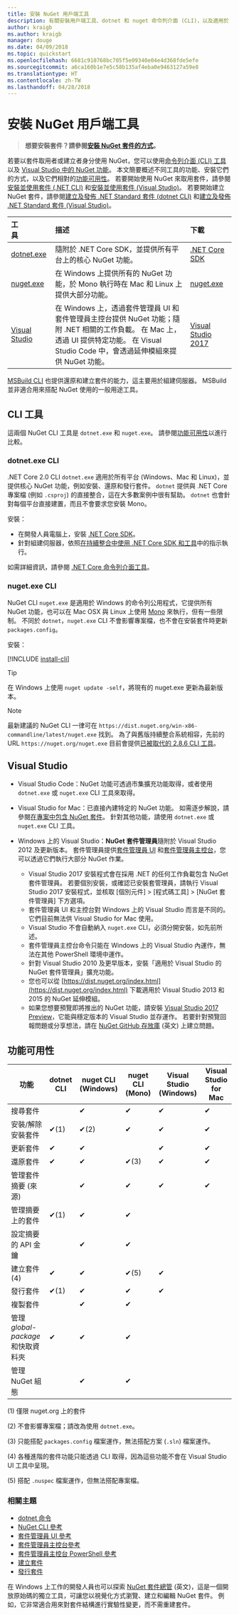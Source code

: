 ```yaml
---
title: 安裝 NuGet 用戶端工具
description: 有關安裝用戶端工具、dotnet 和 nuget 命令列介面 (CLI)，以及適用於 Visual Studio 的套件管理員的指導方針。
author: kraigb
ms.author: kraigb
manager: douge
ms.date: 04/09/2018
ms.topic: quickstart
ms.openlocfilehash: 6681c910768bc705f5e09340e04e4d368fde5efe
ms.sourcegitcommit: a6ca160b1e7e5c58b135af4eba0e9463127a59e8
ms.translationtype: HT
ms.contentlocale: zh-TW
ms.lasthandoff: 04/28/2018
---
```

# <a name="installing-nuget-client-tools"></a>安裝 NuGet 用戶端工具

> **想要安裝套件？請參閱[安裝 NuGet 套件的方式](consume-packages/ways-to-install-a-package.md)。**

若要以套件取用者或建立者身分使用 NuGet，您可以使用[命令列介面 (CLI) 工具](#cli-tools)以及 [Visual Studio 中的 NuGet 功能](#visual-studio)。 本文簡要概述不同工具的功能、安裝它們的方式，以及它們相對的[功能可用性](#feature-availability)。 若要開始使用 NuGet 來取用套件，請參閱[安裝並使用套件 (.NET CLI)](quickstart/install-and-use-a-package-using-the-dotnet-cli.md) 和[安裝並使用套件 (Visual Studio)](quickstart/install-and-use-a-package-in-visual-studio.md)。 若要開始建立 NuGet 套件，請參閱[建立及發佈 .NET Standard 套件 (dotnet CLI)](quickstart/create-and-publish-a-package-using-the-dotnet-cli.md) 和[建立及發佈 .NET Standard 套件 (Visual Studio)](quickstart/create-and-publish-a-package-using-visual-studio.md)。

| 工具&nbsp;&nbsp;&nbsp;&nbsp;&nbsp;&nbsp;&nbsp;&nbsp;&nbsp;&nbsp;&nbsp;&nbsp;&nbsp;&nbsp;&nbsp; | 描述 | 下載&nbsp;&nbsp;&nbsp;&nbsp;&nbsp;&nbsp;&nbsp;&nbsp;&nbsp; |
|:------------- |:-------------|:-----|
| [dotnet.exe](#dotnetexe-cli) | 隨附於 .NET Core SDK，並提供所有平台上的核心 NuGet 功能。 | [.NET Core SDK](https://www.microsoft.com/net/download/) |
| [nuget.exe](#nugetexe-cli) | 在 Windows 上提供所有的 NuGet 功能，於 Mono 執行時在 Mac 和 Linux 上提供大部分功能。 | [nuget.exe](https://dist.nuget.org/win-x86-commandline/latest/nuget.exe) |
| [Visual Studio](#visual-studio) | 在 Windows 上，透過套件管理員 UI 和套件管理員主控台提供 NuGet 功能；隨附 .NET 相關的工作負載。 在 Mac 上，透過 UI 提供特定功能。 在 Visual Studio Code 中，會透過延伸模組來提供 NuGet 功能。 | [Visual Studio 2017](https://www.visualstudio.com/downloads/) |

[MSBuild CLI](reference/msbuild-targets.md) 也提供還原和建立套件的能力，這主要用於組建伺服器。 MSBuild 並非適合用來搭配 NuGet 使用的一般用途工具。

## <a name="cli-tools"></a>CLI 工具

這兩個 NuGet CLI 工具是 `dotnet.exe` 和 `nuget.exe`。 請參閱[功能可用性](#feature-availability)以進行比較。

### <a name="dotnetexe-cli"></a>dotnet.exe CLI

.NET Core 2.0 CLI `dotnet.exe` 適用於所有平台 (Windows、Mac 和 Linux)，並提供核心 NuGet 功能，例如安裝、還原和發行套件。 `dotnet` 提供與 .NET Core 專案檔 (例如 `.csproj`) 的直接整合，這在大多數案例中很有幫助。 `dotnet` 也會針對每個平台直接建置，而且不會要求您安裝 Mono。

安裝：

- 在開發人員電腦上，安裝 [.NET Core SDK](https://aka.ms/dotnetcoregs)。
- 針對組建伺服器，依照[在持續整合中使用 .NET Core SDK 和工具](/dotnet/core/tools/using-ci-with-cli)中的指示執行。

如需詳細資訊，請參閱 [.NET Core 命令列介面工具](/dotnet/core/tools/index?tabs=netcore2x#tabpanel_fXL5YCOYDa_netcore2x)。

### <a name="nugetexe-cli"></a>nuget.exe CLI

NuGet CLI `nuget.exe` 是適用於 Windows 的命令列公用程式，它提供所有 NuGet 功能，也可以在 Mac OSX 與 Linux 上使用 [Mono](http://www.mono-project.com/docs/getting-started/install/) 來執行，但有一些限制。 不同於 `dotnet`，`nuget.exe` CLI 不會影響專案檔，也不會在安裝套件時更新 `packages.config`。

安裝：

[!INCLUDE [install-cli](includes/install-cli.md)]

> [!Tip]
> 在 Windows 上使用 `nuget update -self`，將現有的 nuget.exe 更新為最新版本。

> [!Note]
> 最新建議的 NuGet CLI 一律可在 `https://dist.nuget.org/win-x86-commandline/latest/nuget.exe` 找到。 為了與舊版持續整合系統相容，先前的 URL `https://nuget.org/nuget.exe` 目前會提供[已被取代的 2.8.6 CLI 工具](https://github.com/NuGet/NuGetGallery/issues/5381)。

## <a name="visual-studio"></a>Visual Studio

- Visual Studio Code：NuGet 功能可透過市集擴充功能取得，或者使用 `dotnet.exe` 或 `nuget.exe` CLI 工具來取得。

- Visual Studio for Mac：已直接內建特定的 NuGet 功能。 如需逐步解說，請參閱[在專案中包含 NuGet 套件](/visualstudio/mac/nuget-walkthrough)。 針對其他功能，請使用 `dotnet.exe` 或 `nuget.exe` CLI 工具。

- Windows 上的 Visual Studio：**NuGet 套件管理員**隨附於 Visual Studio 2012 及更新版本。 套件管理員提供[套件管理員 UI](tools/package-manager-ui.md) 和[套件管理員主控台](tools/package-manager-console.md)，您可以透過它們執行大部分 NuGet 作業。
  - Visual Studio 2017 安裝程式會在採用 .NET 的任何工作負載包含 NuGet 套件管理員。 若要個別安裝，或確認已安裝套管理員，請執行 Visual Studio 2017 安裝程式，並核取 [個別元件] > [程式碼工具] > [NuGet 套件管理員] 下方選項。
  - 套件管理員 UI 和主控台對 Windows 上的 Visual Studio 而言是不同的。 它們目前無法供 Visual Studio for Mac 使用。
  - Visual Studio 不會自動納入 `nuget.exe` CLI，必須分開安裝，如先前所述。
  - 套件管理員主控台命令只能在 Windows 上的 Visual Studio 內運作，無法在其他 PowerShell 環境中運作。
  - 針對 Visual Studio 2010 及更早版本，安裝「適用於 Visual Studio 的 NuGet 套件管理員」擴充功能。
  - 您也可以從 [https://dist.nuget.org/index.html](https://dist.nuget.org/index.html) 下載適用於 Visual Studio 2013 和 2015 的 NuGet 延伸模組。
  - 如果您想要預覽即將推出的 NuGet 功能，請安裝 [Visual Studio 2017 Preview](https://www.visualstudio.com/vs/preview/)，它能與穩定版本的 Visual Studio 並存運作。 若要針對預覽回報問題或分享想法，請在 [NuGet GitHub 存放庫](https://github.com/Nuget/Home/issues) \(英文\) 上建立問題。

## <a name="feature-availability"></a>功能可用性

| 功能 | dotnet CLI | nuget CLI (Windows) | nuget CLI (Mono) | Visual Studio (Windows) | Visual Studio for Mac |
| --- | --- | --- | --- | --- | --- |
| 搜尋套件 |  | &#10004; | &#10004; | &#10004; | &#10004; |
| 安裝/解除安裝套件 | &#10004;(1) | &#10004;(2) | &#10004; | &#10004; | &#10004; |
| 更新套件 | &#10004; | &#10004; | | &#10004; | &#10004; |
| 還原套件 | &#10004; | &#10004; | &#10004;(3) | &#10004; | &#10004; |
| 管理套件摘要 (來源) | | &#10004; | &#10004; | &#10004; | &#10004; |
| 管理摘要上的套件 | &#10004;(1) | &#10004; | &#10004; | | |
| 設定摘要的 API 金鑰 | | &#10004; | &#10004; | | |
| 建立套件(4) | &#10004; | &#10004; | &#10004;(5) | &#10004; | |
| 發行套件 | &#10004;(1) | &#10004; | &#10004; | &#10004; |  |
| 複製套件 |  | &#10004; | &#10004; | | |
| 管理 *global-package* 和快取資料夾 | &#10004; | &#10004; | &#10004; | | |
| 管理 NuGet 組態 | | &#10004; | &#10004; | | |

(1) 僅限 nuget.org 上的套件

(2) 不會影響專案檔；請改為使用 `dotnet.exe`。

(3) 只能搭配 `packages.config` 檔案運作，無法搭配方案 (`.sln`) 檔案運作。

(4) 各種進階的套件功能只能透過 CLI 取得，因為這些功能不會在 Visual Studio UI 工具中呈現。

(5) 搭配 `.nuspec` 檔案運作，但無法搭配專案檔。

### <a name="related-topics"></a>相關主題

- [dotnet 命令](tools/dotnet-commands.md)
- [NuGet CLI 參考](tools/nuget-exe-cli-reference.md)
- [套件管理員 UI 參考](tools/package-manager-ui.md)
- [套件管理員主控台參考](tools/package-manager-console.md)
- [套件管理員主控台 PowerShell 參考](tools/powershell-reference.md)
- [建立套件](create-packages/creating-a-package.md)
- [發行套件](create-packages/publish-a-package.md)

在 Windows 上工作的開發人員也可以探索 [NuGet 套件總管](https://github.com/NuGetPackageExplorer/NuGetPackageExplorer) \(英文\)，這是一個開放原始碼的獨立工具，可讓您以視覺化方式瀏覽、建立和編輯 NuGet 套件。 例如，它非常適合用來對套件結構進行實驗性變更，而不需重建套件。
